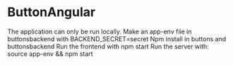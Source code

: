 # ButtonAngular

The application can only be run locally. 
Make an app-env file in buttonsbackend with BACKEND_SECRET=secret 
Npm install in buttons and buttonsbackend 
Run the frontend with npm start 
Run the server with: source app-env && npm start 



